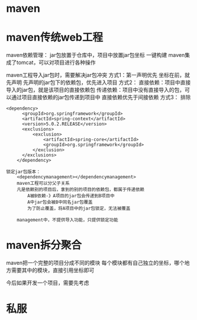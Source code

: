 # maven

# maven传统web工程

maven依赖管理：
	jar包放置于仓库中，项目中放置jar包坐标
一键构建
	maven集成了tomcat，可以对项目进行各种操作

maven工程导入jar包时，需要解决jar包冲突
	方式1：第一声明优先
		坐标在前，就先声明
			先声明的jar包下的依赖包，优先进入项目
	方式2：
		直接依赖：项目中直接导入的jar包，就是该项目的直接依赖包
		传递依赖：项目中没有直接导入的包，可以通过项目直接依赖的jar包传递到项目中
		直接依赖优先于间接依赖
	方式3：
		排除

```
<dependency>
      <groupId>org.springframework</groupId>
      <artifactId>spring-context</artifactId>
      <version>5.0.2.RELEASE</version>
      <exclusions>
          <exclusion>
              <artifactId>spring-core</artifactId>
              <groupId>org.springframework</groupId>
          </exclusion>
      </exclusions>
    </dependency>
```
	锁定jar包版本：
		<dependencymanagement></dependencymanagement>
		maven工程可以分父子关系
		凡是依赖别的项目后，拿到的别的项目的依赖包，都属于传递依赖
			A被B依赖-》A项目的jar包会传递到B项目中
			A中jar包会被B中同名jar包覆盖
			为了防止覆盖，将A项目中的jar包锁定，无法被覆盖
		
		management中，不提供导入功能，只提供锁定功能

# maven拆分聚合

maven把一个完整的项目分成不同的模块
	每个模块都有自己独立的坐标，哪个地方需要其中的模块，直接引用坐标即可

今后如果开发一个项目，需要先考虑

# 私服